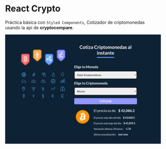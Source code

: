 # React Crypto

Práctica básica con `Styled Components`, Cotizador de criptomonedas usando la api de **cryptocompare**.

![Screenshot](./public/screenshot.png)